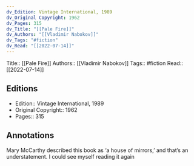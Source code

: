 ```yaml
---
dv_Edition: Vintage International, 1989
dv_Original Copyright: 1962
dv_Pages: 315
dv_Title: "[[Pale Fire]]"
dv_Authors: "[[Vladimir Nabokov]]"
dv_Tags: "#fiction"
dv_Read: "[[2022-07-14]]"
---
```

Title:: [[Pale Fire]]
Authors:: [[Vladimir Nabokov]]
Tags:: #fiction 
Read:: [[2022-07-14]]

## Editions
- Edition:: Vintage International, 1989
- Original Copyright:: 1962
- Pages:: 315

## Annotations

Mary McCarthy described this book as ‘a house of mirrors,’ and that’s an understatement. I could see myself reading it again
